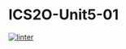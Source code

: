# ICS2O-Unit5-01
[![linter](https://github.com/Aiden-Kwong/ICS2O-Unit5-01/workflows/linter/badge.svg)](https://github.com/marketplace/actions/super-linter)

